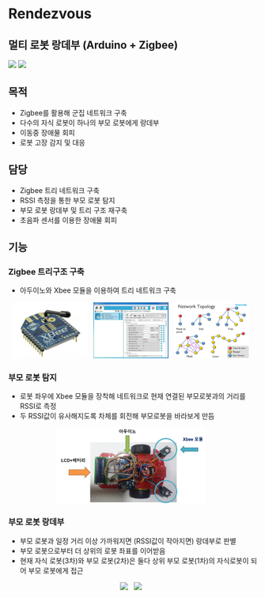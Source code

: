 # Rendezvous

## 멀티 로봇 랑데부 (Arduino + Zigbee)
<div>
<img src="https://img.shields.io/badge/Arduino-00979D?style=for-the-badge&logo=Arduino&logoColor=white"/>
<img src="https://img.shields.io/badge/Zigbee-EB0443?style=for-the-badge&logo=Zigbee&logoColor=white"/>
</div>

## 목적
- Zigbee를 활용해 군집 네트워크 구축
- 다수의 자식 로봇이 하나의 부모 로봇에게 랑데부
- 이동중 장애물 회피
- 로봇 고장 감지 및 대응

## 담당
- Zigbee 트리 네트워크 구축 
- RSSI 측정을 통한 부모 로봇 탐지
- 부모 로봇 랑데부 및 트리 구조 재구축
- 초음파 센서를 이용한 장애물 회피

## 기능

### Zigbee 트리구조 구축
- 아두이노와 Xbee 모듈을 이용하여 트리 네트워크 구축
<div align="center">
<img src="https://github.com/cjk09083/Rendezvous/blob/main/사진%26영상/Xbee.jpg" width="30%"/> &nbsp;
<img src="https://github.com/cjk09083/Rendezvous/blob/main/사진%26영상/XCTU.jpg" width="30%"/> &nbsp;
<img src="https://github.com/cjk09083/Rendezvous/blob/main/사진%26영상/Zigbee%20네트워크.jpg" width="30%"/> &nbsp;
</div>


### 부모 로봇 탐지
- 로봇 좌우에 Xbee 모듈을 장착해 네트워크로 현재 연결된 부모로봇과의 거리를 RSSI로 측정
- 두 RSSI값이 유사해지도록 차체를 회전해 부모로봇을 바라보게 만듬
<div align="center">
<img src="https://github.com/cjk09083/Rendezvous/blob/main/사진%26영상/로봇%20조감도.png" width="60%"/> &nbsp;
</div>


### 부모 로봇 랑데부
- 부모 로봇과 일정 거리 이상 가까워지면 (RSSI값이 작아지면) 랑데부로 판별
- 부모 로봇으로부터 더 상위의 로봇 좌표를 이어받음
- 현재 자식 로봇(3차)와 부모 로봇(2차)은 둘다 상위 부모 로봇(1차)의 자식로봇이 되어 부모 로봇에게 접근
<div align="center">
<img src="https://github.com/cjk09083/Rendezvous/blob/main/사진%26영상/2차_랑데부_1.gif" width="40%"/> &nbsp;
<img src="https://github.com/cjk09083/Rendezvous/blob/main/사진%26영상/2차_랑데부_2.gif" width="40%"/> &nbsp;
</div>
